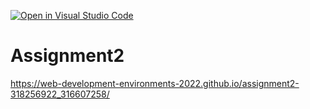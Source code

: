 [![Open in Visual Studio Code](https://classroom.github.com/assets/open-in-vscode-c66648af7eb3fe8bc4f294546bfd86ef473780cde1dea487d3c4ff354943c9ae.svg)](https://classroom.github.com/online_ide?assignment_repo_id=7824326&assignment_repo_type=AssignmentRepo)
# Assignment2
 
https://web-development-environments-2022.github.io/assignment2-318256922_316607258/
